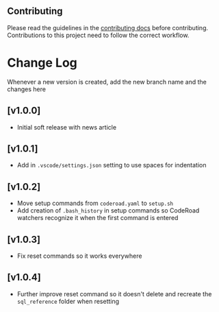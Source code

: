 ## Contributing

Please read the guidelines in the [contributing docs](https://contribute.freecodecamp.org/#/how-to-work-on-tutorials-that-use-coderoad) before contributing. Contributions to this project need to follow the correct workflow.

# Change Log

Whenever a new version is created, add the new branch name and the changes here

## [v1.0.0]

- Initial soft release with news article

## [v1.0.1]

- Add in `.vscode/settings.json` setting to use spaces for indentation

## [v1.0.2]

- Move setup commands from `coderoad.yaml` to `setup.sh`
- Add creation of `.bash_history` in setup commands so CodeRoad watchers recognize it when the first command is entered

## [v1.0.3]

- Fix reset commands so it works everywhere

## [v1.0.4]

- Further improve reset command so it doesn't delete and recreate the `sql_reference` folder when resetting
